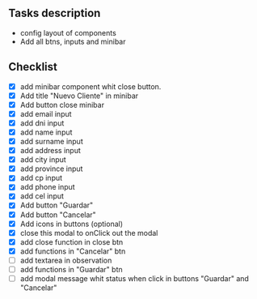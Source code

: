 ## Tasks description

- config layout of components 
- Add all btns, inputs and minibar


## Checklist

-  [x] add minibar component whit close button.
-  [x] Add title "Nuevo Cliente" in minibar
-  [x] Add button close minibar
-  [X] add email input
-  [X] add dni input
-  [X] add name input
-  [X] add surname input
-  [X] add address input
-  [X] add city input
-  [X] add province input
-  [X] add cp input
-  [X] add phone input
-  [X] add cel input
-  [x] Add button "Guardar"
-  [x] Add button "Cancelar"
-  [x] Add icons in buttons (optional)
-  [x] close this modal to onClick out the modal
-  [X] add close function in close btn
-  [X] add functions in "Cancelar" btn
-  [ ] add textarea in observation 
-  [ ] add functions in "Guardar" btn
-  [ ] add modal message whit status when click in buttons "Guardar" and "Cancelar"
